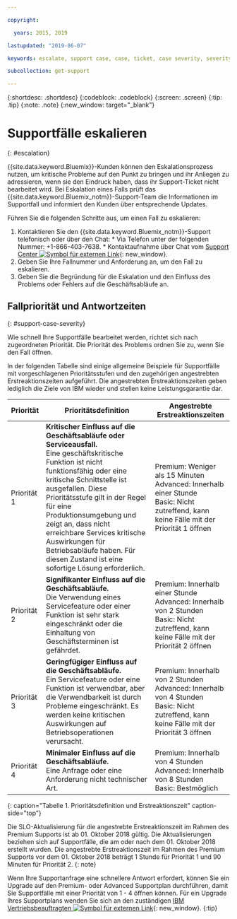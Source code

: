 ```yaml
---

copyright:

  years: 2015, 2019

lastupdated: "2019-06-07"

keywords: escalate, support case, case, ticket, case severity, severity 

subcollection: get-support

---
```



{:shortdesc: .shortdesc}
{:codeblock: .codeblock}
{:screen: .screen}
{:tip: .tip}
{:note: .note}
{:new_window: target="_blank"}


# Supportfälle eskalieren
{: #escalation}

{{site.data.keyword.Bluemix}}-Kunden können den Eskalationsprozess nutzen, um kritische Probleme auf den Punkt zu bringen und ihr Anliegen zu adressieren, wenn sie den Eindruck haben, dass ihr Support-Ticket nicht bearbeitet wird. Bei Eskalation eines Falls prüft das {{site.data.keyword.Bluemix_notm}}-Support-Team die Informationen im Supportfall und informiert den Kunden über entsprechende Updates.

 Führen Sie die folgenden Schritte aus, um einen Fall zu eskalieren:

  1. Kontaktieren Sie den {{site.data.keyword.Bluemix_notm}}-Support telefonisch oder über den Chat:
    * Via Telefon unter der folgenden Nummer: +1-866-403-7638.
    * Kontaktaufnahme über Chat vom [Support Center ![Symbol für externen Link](../icons/launch-glyph.svg "Symbol für externen Link")](https://{DomainName}/unifiedsupport/supportcenter){: new_window}.
  2. Geben Sie Ihre Fallnummer und Anforderung an, um den Fall zu eskalieren.
  3. Geben Sie die Begründung für die Eskalation und den Einfluss des Problems oder Fehlers auf die Geschäftsabläufe an.

## Fallpriorität und Antwortzeiten
{: #support-case-severity}

Wie schnell Ihre Supportfälle bearbeitet werden, richtet sich nach zugeordneten Priorität. Die Priorität des Problems ordnen Sie zu, wenn Sie den Fall öffnen.

In der folgenden Tabelle sind einige allgemeine Beispiele für Supportfälle mit vorgeschlagenen Prioritätsstufen und den zugehörigen angestrebten Erstreaktionszeiten aufgeführt. Die angestrebten Erstreaktionszeiten geben lediglich die Ziele von IBM wieder und stellen keine Leistungsgarantie dar.

| Priorität | Prioritätsdefinition | Angestrebte Erstreaktionszeiten |
|-----|------- | ----- |
| Priorität 1 | <strong>Kritischer Einfluss auf die Geschäftsabläufe oder Serviceausfall.</strong> <br> Eine geschäftskritische Funktion ist nicht funktionsfähig oder eine kritische Schnittstelle ist ausgefallen. Diese Prioritätsstufe gilt in der Regel für eine Produktionsumgebung und zeigt an, dass nicht erreichbare Services kritische Auswirkungen für Betriebsabläufe haben. Für diesen Zustand ist eine sofortige Lösung erforderlich. | Premium: Weniger als 15 Minuten <br> Advanced: Innerhalb einer Stunde <br> Basic: Nicht zutreffend, kann keine Fälle mit der Priorität 1 öffnen |
| Priorität 2 | <strong>Signifikanter Einfluss auf die Geschäftsabläufe.</strong> <br> Die Verwendung eines Servicefeature oder einer Funktion ist sehr stark eingeschränkt oder die Einhaltung von Geschäftsterminen ist gefährdet. | Premium: Innerhalb einer Stunde <br> Advanced: Innerhalb von 2 Stunden <br> Basic: Nicht zutreffend, kann keine Fälle mit der Priorität 2 öffnen |
| Priorität 3 | <strong>Geringfügiger Einfluss auf die Geschäftsabläufe.</strong> <br> Ein Servicefeature oder eine Funktion ist verwendbar, aber die Verwendbarkeit ist durch Probleme eingeschränkt. Es werden keine kritischen Auswirkungen auf Betriebsoperationen verursacht. | Premium: Innerhalb von 2 Stunden <br> Advanced: Innerhalb von 4 Stunden <br> Basic: Nicht zutreffend, kann keine Fälle mit der Priorität 3 öffnen |
| Priorität 4 | <strong>Minimaler Einfluss auf die Geschäftsabläufe.</strong> <br> Eine Anfrage oder eine Anforderung nicht technischer Art. | Premium: Innerhalb von 4 Stunden <br> Advanced: Innerhalb von 8 Stunden <br> Basic: Bestmöglich |
{: caption="Tabelle 1. Prioritätsdefinition und Erstreaktionszeit" caption-side="top"}

Die SLO-Aktualisierung für die angestrebte Erstreaktionszeit im Rahmen des Premium Supports ist ab 01. Oktober 2018 gültig. Die Aktualisierungen beziehen sich auf Supportfälle, die am oder nach dem 01. Oktober 2018 erstellt wurden. Die angestrebte Erstreaktionszeit im Rahmen des Premium Supports vor dem 01. Oktober 2018 beträgt 1 Stunde für Priorität 1 und 90 Minuten für Priorität 2.
{: note}

Wenn Ihre Supportanfrage eine schnellere Antwort erfordert, können Sie ein Upgrade auf den Premium- oder Advanced Supportplan durchführen, damit Sie Supportfälle mit einer Priorität von 1 - 4 öffnen können. Für ein Upgrade Ihres Supportplans wenden Sie sich an den zuständigen [IBM Vertriebsbeauftragten ![Symbol für externen Link](../icons/launch-glyph.svg "Symbol für externen Link")](https://www.ibm.com/contact/us/en/?lnk=flg-cont-usen){: new_window}.
{:tip}
